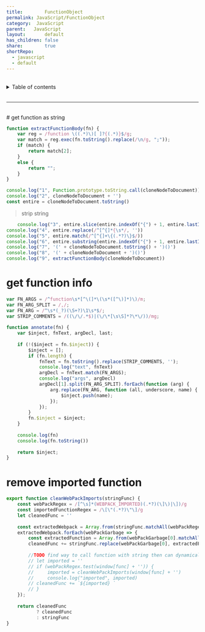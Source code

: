 ```yaml
---
title:        FunctionObject  
permalink: JavaScript/FunctionObject  
category:  JavaScript  
parent:   JavaScript  
layout:       default  
has_children: false  
share:        true  
shortRepo:  
  - javascript  
  - default            
---
```

  
  
<br/>            
  
<details markdown="block">                  
<summary>                  
Table of contents                  
</summary>                  
{: .text-delta }                  
1. TOC                  
{:toc}                  
</details>                  
  
<br/>                  
  
***                  
  
<br/>  
# get function as string  
  
>  
  
```javascript  
function extractFunctionBody(fn) {  
    var reg = /function \((.*)\)[ ]?{(.*)}$/g;  
    var match = reg.exec(fn.toString().replace(/\n/g, ";"));  
    if (match) {  
        return match[2];  
    }  
    else {  
        return "";  
    }  
}  
```  
  
```javascript  
console.log("1", Function.prototype.toString.call(cloneNodeToDocument))  
console.log("2", cloneNodeToDocument + '')  
const entire = cloneNodeToDocument.toString()  
```  
  
> strip string  
  
```javascript  
    console.log("3", entire.slice(entire.indexOf("{") + 1, entire.lastIndexOf("}")))  
console.log("4", entire.replace(/^[^{]*{\s*/, ''))  
console.log("5", entire.match(/^[^{]+\{(.*?)\}$/))  
console.log("6", entire.substring(entire.indexOf("{") + 1, entire.lastIndexOf("}")))  
console.log("7", '(' + cloneNodeToDocument.toString() + ')()')  
console.log("8", '(' + cloneNodeToDocument + ')()')  
console.log("9", extractFunctionBody(cloneNodeToDocument))  
```  
  
# get function info  
  
```javascript  
var FN_ARGS = /^function\s*[^\(]*\(\s*([^\)]*)\)/m;  
var FN_ARG_SPLIT = /,/;  
var FN_ARG = /^\s*(_?)(\S+?)\1\s*$/;  
var STRIP_COMMENTS = /((\/\/.*$)|(\/\*[\s\S]*?\*\/))/mg;  
  
function annotate(fn) {  
    var $inject, fnText, argDecl, last;  
  
    if (!($inject = fn.$inject)) {  
        $inject = [];  
        if (fn.length) {  
            fnText = fn.toString().replace(STRIP_COMMENTS, '');  
            console.log("text", fnText)  
            argDecl = fnText.match(FN_ARGS);  
            console.log("args", argDecl)  
            argDecl[1].split(FN_ARG_SPLIT).forEach(function (arg) {  
                arg.replace(FN_ARG, function (all, underscore, name) {  
                    $inject.push(name);  
                });  
            });  
        }  
        fn.$inject = $inject;  
    }  
  
    console.log(fn)  
    console.log(fn.toString())  
  
    return $inject;  
}  
```  
  
# remove imported function  
  
```javascript  
export function cleanWebPackImports(stringFunc) {  
    const webPackRegex = /[^\s]*(WEBPACK_IMPORTED)(.*?)(\]\)|\])/g  
    const importedFunctionRegex = /\[\"(.*?)\"\]/g  
    let cleanedFunc = ''  
  
    const extractedWebpack = Array.from(stringFunc.matchAll(webPackRegex))  
    extractedWebpack.forEach(webPackGarbage => {  
        const extractedFunction = Array.from(webPackGarbage[0].matchAll(importedFunctionRegex), x => x[1])  
        cleanedFunc += stringFunc.replace(webPackGarbage[0], extractedFunction)  
  
        //TODO find way to call function with string then can dynamically add used imports  
        // let imported = ''  
        // if (webPackRegex.test(window[func] + '')) {  
        //     imported = cleanWebPackImports(window[func] + '')  
        //     console.log("imported", imported)  
        // cleanedFunc += `${imported} `  
        // }  
    });  
  
    return cleanedFunc  
           ? cleanedFunc  
           : stringFunc  
}  
```